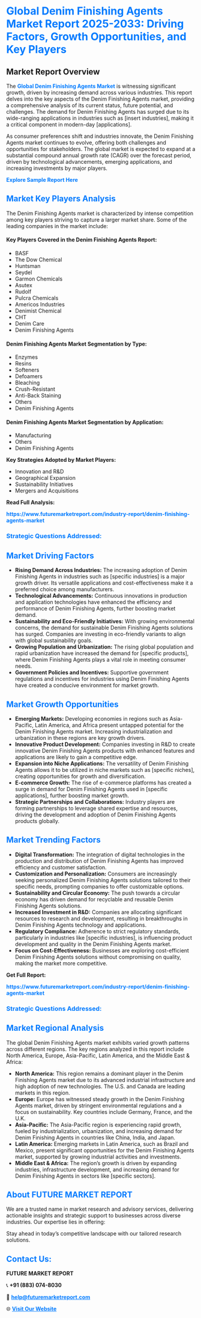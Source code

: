 <h1 style="color: #007BFF;">Global Denim Finishing Agents Market Report 2025-2033: Driving Factors, Growth Opportunities, and Key Players</h1>

<section id="overview">
<h2>Market Report Overview</h2>
<p>The <a href="https://www.futuremarketreport.com/industry-report/denim-finishing-agents-market" style="color: #007BFF; text-decoration: none;"><strong>Global Denim Finishing Agents Market</strong></a> is witnessing significant growth, driven by increasing demand across various industries. This report delves into the key aspects of the Denim Finishing Agents market, providing a comprehensive analysis of its current status, future potential, and challenges. The demand for Denim Finishing Agents has surged due to its wide-ranging applications in industries such as [insert industries], making it a critical component in modern-day [applications].</p>
<p>As consumer preferences shift and industries innovate, the Denim Finishing Agents market continues to evolve, offering both challenges and opportunities for stakeholders. The global market is expected to expand at a substantial compound annual growth rate (CAGR) over the forecast period, driven by technological advancements, emerging applications, and increasing investments by major players.</p>
</section>

<section id="overview">
<p><a href="https://www.futuremarketreport.com/request-sample/reportId=100675" style="color: #007BFF; text-decoration: none;"><strong>Explore Sample Report Here</strong></a></p>
</section>

<section id="key-players">
<h2 style="color: #007BFF;">Market Key Players Analysis</h2>
<p>The Denim Finishing Agents market is characterized by intense competition among key players striving to capture a larger market share. Some of the leading companies in the market include:</p>
<h4>Key Players Covered in the Denim Finishing Agents Report:</h4>
<ul><li>BASF</li><li>The Dow Chemical</li><li>Huntsman</li><li>Seydel</li><li>Garmon Chemicals</li><li>Asutex</li><li>Rudolf</li><li>Pulcra Chemicals</li><li>Americos Industries</li><li>Denimist Chemical</li><li>CHT</li><li>Denim Care</li><li>Denim Finishing Agents</li></ul>
<h4>Denim Finishing Agents Market Segmentation by Type:</h4>
<ul><li>Enzymes</li><li>Resins</li><li>Softeners</li><li>Defoamers</li><li>Bleaching</li><li>Crush-Resistant</li><li>Anti-Back Staining</li><li>Others</li><li>Denim Finishing Agents</li></ul>

<h4>Denim Finishing Agents Market Segmentation by Application:</h4>
<ul><li>Manufacturing</li><li>Others</li><li>Denim Finishing Agents</li></ul>
<p><strong>Key Strategies Adopted by Market Players:</strong></p>
<ul>
<li>Innovation and R&D</li>
<li>Geographical Expansion</li>
<li>Sustainability Initiatives</li>
<li>Mergers and Acquisitions</li>
</ul>
</section>

<section>
<p><strong>Read Full Analysis: </strong></p><a href="https://www.futuremarketreport.com/industry-report/denim-finishing-agents-market" style="color: #007BFF; text-decoration: none;"><strong>https://www.futuremarketreport.com/industry-report/denim-finishing-agents-market</strong></a>
<h3 style="color: #007BFF;">Strategic Questions Addressed:</h3>
</section>

<section id="driving-factors">
<h2 style="color: #007BFF;">Market Driving Factors</h2>
<ul>
<li><strong>Rising Demand Across Industries:</strong> The increasing adoption of Denim Finishing Agents in industries such as [specific industries] is a major growth driver. Its versatile applications and cost-effectiveness make it a preferred choice among manufacturers.</li>
<li><strong>Technological Advancements:</strong> Continuous innovations in production and application technologies have enhanced the efficiency and performance of Denim Finishing Agents, further boosting market demand.</li>
<li><strong>Sustainability and Eco-Friendly Initiatives:</strong> With growing environmental concerns, the demand for sustainable Denim Finishing Agents solutions has surged. Companies are investing in eco-friendly variants to align with global sustainability goals.</li>
<li><strong>Growing Population and Urbanization:</strong> The rising global population and rapid urbanization have increased the demand for [specific products], where Denim Finishing Agents plays a vital role in meeting consumer needs.</li>
<li><strong>Government Policies and Incentives:</strong> Supportive government regulations and incentives for industries using Denim Finishing Agents have created a conducive environment for market growth.</li>
</ul>
</section>

<section id="growth-opportunities">
<h2 style="color: #007BFF;">Market Growth Opportunities</h2>
<ul>
<li><strong>Emerging Markets:</strong> Developing economies in regions such as Asia-Pacific, Latin America, and Africa present untapped potential for the Denim Finishing Agents market. Increasing industrialization and urbanization in these regions are key growth drivers.</li>
<li><strong>Innovative Product Development:</strong> Companies investing in R&D to create innovative Denim Finishing Agents products with enhanced features and applications are likely to gain a competitive edge.</li>
<li><strong>Expansion into Niche Applications:</strong> The versatility of Denim Finishing Agents allows it to be utilized in niche markets such as [specific niches], creating opportunities for growth and diversification.</li>
<li><strong>E-commerce Growth:</strong> The rise of e-commerce platforms has created a surge in demand for Denim Finishing Agents used in [specific applications], further boosting market growth.</li>
<li><strong>Strategic Partnerships and Collaborations:</strong> Industry players are forming partnerships to leverage shared expertise and resources, driving the development and adoption of Denim Finishing Agents products globally.</li>
</ul>
</section>

<section id="trending-factors">
<h2 style="color: #007BFF;">Market Trending Factors</h2>
<ul>
<li><strong>Digital Transformation:</strong> The integration of digital technologies in the production and distribution of Denim Finishing Agents has improved efficiency and customer satisfaction.</li>
<li><strong>Customization and Personalization:</strong> Consumers are increasingly seeking personalized Denim Finishing Agents solutions tailored to their specific needs, prompting companies to offer customizable options.</li>
<li><strong>Sustainability and Circular Economy:</strong> The push towards a circular economy has driven demand for recyclable and reusable Denim Finishing Agents solutions.</li>
<li><strong>Increased Investment in R&D:</strong> Companies are allocating significant resources to research and development, resulting in breakthroughs in Denim Finishing Agents technology and applications.</li>
<li><strong>Regulatory Compliance:</strong> Adherence to strict regulatory standards, particularly in industries like [specific industries], is influencing product development and quality in the Denim Finishing Agents market.</li>
<li><strong>Focus on Cost-Effectiveness:</strong> Businesses are exploring cost-efficient Denim Finishing Agents solutions without compromising on quality, making the market more competitive.</li>
</ul>
</section>

<section>
<p><strong>Get Full Report: </strong></p><a href="https://www.futuremarketreport.com/industry-report/denim-finishing-agents-market" style="color: #007BFF; text-decoration: none;"><strong>https://www.futuremarketreport.com/industry-report/denim-finishing-agents-market</strong></a>
<h3 style="color: #007BFF;">Strategic Questions Addressed:</h3>
</section>


<section id="regional-analysis">
<h2 style="color: #007BFF;">Market Regional Analysis</h2>
<p>The global Denim Finishing Agents market exhibits varied growth patterns across different regions. The key regions analyzed in this report include North America, Europe, Asia-Pacific, Latin America, and the Middle East & Africa:</p>
<ul>
<li><strong>North America:</strong> This region remains a dominant player in the Denim Finishing Agents market due to its advanced industrial infrastructure and high adoption of new technologies. The U.S. and Canada are leading markets in this region.</li>
<li><strong>Europe:</strong> Europe has witnessed steady growth in the Denim Finishing Agents market, driven by stringent environmental regulations and a focus on sustainability. Key countries include Germany, France, and the U.K.</li>
<li><strong>Asia-Pacific:</strong> The Asia-Pacific region is experiencing rapid growth, fueled by industrialization, urbanization, and increasing demand for Denim Finishing Agents in countries like China, India, and Japan.</li>
<li><strong>Latin America:</strong> Emerging markets in Latin America, such as Brazil and Mexico, present significant opportunities for the Denim Finishing Agents market, supported by growing industrial activities and investments.</li>
<li><strong>Middle East & Africa:</strong> The region’s growth is driven by expanding industries, infrastructure development, and increasing demand for Denim Finishing Agents in sectors like [specific sectors].</li>
</ul>
</section>

<footer>
<h2 style="color: #007BFF;">About FUTURE MARKET REPORT</h2>
<p>We are a trusted name in market research and advisory services, delivering actionable insights and strategic support to businesses across diverse industries. Our expertise lies in offering:</p>

<p>Stay ahead in today’s competitive landscape with our tailored research solutions.</p>

<h2 style="color: #007BFF;">Contact Us:</h2>
<p><strong>FUTURE MARKET REPORT</strong></p>
<p>📞 <strong>+91 (883) 074-8030</strong></p>
<p>📧 <strong><a href="mailto:help@futuremarketreport.com" style="color: #007BFF;">help@futuremarketreport.com</a></strong></p>
<p>🌐 <strong><a href="https://www.futuremarketreport.com/" style="color: #007BFF;">Visit Our Website</a></strong></p>
</footer>